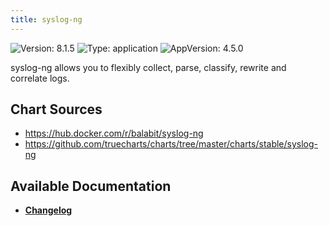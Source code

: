 ```yaml
---
title: syslog-ng
---
```


![Version: 8.1.5](https://img.shields.io/badge/Version-8.1.5-informational?style=flat-square) ![Type: application](https://img.shields.io/badge/Type-application-informational?style=flat-square) ![AppVersion: 4.5.0](https://img.shields.io/badge/AppVersion-4.5.0-informational?style=flat-square)

syslog-ng allows you to flexibly collect, parse, classify, rewrite and correlate logs.

## Chart Sources

- https://hub.docker.com/r/balabit/syslog-ng
- https://github.com/truecharts/charts/tree/master/charts/stable/syslog-ng

## Available Documentation

- [**Changelog**](./CHANGELOG.md)
